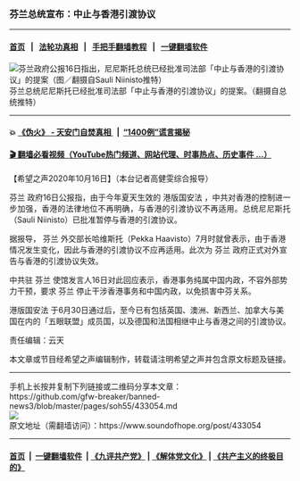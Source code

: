 ### 芬兰总统宣布：中止与香港引渡协议
------------------------

#### [首页](https://github.com/gfw-breaker/banned-news3/blob/master/README.md) &nbsp;&nbsp;|&nbsp;&nbsp; [法轮功真相](https://github.com/begood0513/basic/blob/master/README.md)  &nbsp;&nbsp;|&nbsp;&nbsp; [手把手翻墙教程](https://github.com/gfw-breaker/guides/wiki)  &nbsp;&nbsp;|&nbsp;&nbsp; [一键翻墙软件](https://github.com/gfw-breaker/nogfw/blob/master/README.md)  



<div><img alt="芬兰政府公报16日指出，尼尼斯托总统已经批准司法部「中止与香港的引渡协议」的提案（图／翻摄自Sauli Niinisto推特）" src="https://img.soundofhope.org/2020-10/2831381-ph-1602905951591.jpg"/>
<br/><figcaption class="caption">
 芬兰总统尼尼斯托已经批准司法部「中止与香港的引渡协议」的提案。（翻摄自总统推特）
</figcaption></div><hr/>

#### 💥 [《伪火》 - 天安门自焚真相 ](http://158.247.195.190:10000/videos/blog/weihuo.html)&nbsp; |&nbsp; [“1400例”谎言揭秘  ](http://158.247.195.190:10000/videos/blog/jiexi1400.html)

#### [ 🎬  翻墙必看视频（YouTube热门频道、网站代理、时事热点、历史事件 ...）](https://github.com/gfw-breaker/links/blob/master/banned.md)

<div><div class="Content__Wrapper sc-1bvya0-0 grZQxZ">
 <p class="meta-top">
  <span class="meta">
   【希望之声2020年10月16日】（本台记者高健雯综合报导）
  </span>
 </p>
 <p style="text-align:justify">
  <ok href="/term/14718">
   芬兰
  </ok>
  政府16日公报指，由于今年夏天生效的
  <ok href="/term/289951">
   港版国安法
  </ok>
  ，中共对香港的控制进一步加强，香港的法律地位不再明确，与香港的引渡协议不再适用。总统尼尼斯托（Sauli Niinisto）已批准暂停与香港的引渡协议。
 </p>
 <p>
  据报导，
  <ok href="/term/14718">
   芬兰
  </ok>
  外交部长哈维斯托（Pekka Haavisto）7月时就曾表示，由于香港情况发生变化，因此与香港的引渡协议不应再适用。此次为
  <ok href="/term/14718">
   芬兰
  </ok>
  政府正式对外宣告与香港的引渡协议失效。
 </p>
 <p>
  中共驻
  <ok href="/term/14718">
   芬兰
  </ok>
  使馆发言人16日对此回应表示，香港事务纯属中国内政，不容外部势力干预，要求
  <ok href="/term/14718">
   芬兰
  </ok>
  停止干涉香港事务和中国内政，以免损害中芬关系。
 </p>
 <p>
  <ok href="/term/289951">
   港版国安法
  </ok>
  于6月30日通过后，至今已有包括英国、澳洲、新西兰、加拿大与美国在内的「五眼联盟」成员国，以及德国和法国相继中止与香港之间的引渡协议。
 </p>
 <p class="meta-btm">
  责任编辑：云天
 </p>
 <p class="meta-btm">
  本文章或节目经希望之声编辑制作，转载请注明希望之声并包含原文标题及链接。
 </p>
</div>
</div>
<hr/>
手机上长按并复制下列链接或二维码分享本文章：<br/>
https://github.com/gfw-breaker/banned-news3/blob/master/pages/soh55/433054.md <br/>
<a href='https://github.com/gfw-breaker/banned-news3/blob/master/pages/soh55/433054.md'><img src='https://github.com/gfw-breaker/banned-news3/blob/master/pages/soh55/433054.md.png'/></a> <br/>
原文地址（需翻墙访问）：https://www.soundofhope.org/post/433054


------------------------
#### [首页](https://github.com/gfw-breaker/banned-news3/blob/master/README.md) &nbsp;|&nbsp; [一键翻墙软件](https://github.com/gfw-breaker/nogfw/blob/master/README.md) &nbsp;| [《九评共产党》](https://github.com/gfw-breaker/9ping.md/blob/master/README.md#九评之一评共产党是什么) | [《解体党文化》](https://github.com/gfw-breaker/jtdwh.md/blob/master/README.md) | [《共产主义的终极目的》](https://github.com/gfw-breaker/gczydzjmd.md/blob/master/README.md)


<img src='http://gfw-breaker.win/banned-news3/pages/soh55/433054.md' width='0px' height='0px'/>
